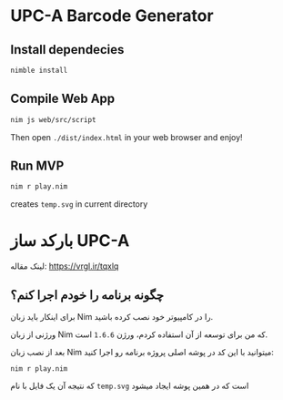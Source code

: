# UPC-A Barcode Generator

## Install dependecies
```bash
nimble install
```

## Compile Web App
```bash
nim js web/src/script
```

Then open `./dist/index.html` in your web browser and enjoy!

## Run MVP
```bash
nim r play.nim
```

creates `temp.svg` in current directory

# بارکد ساز UPC-A

لینک مقاله:
https://vrgl.ir/tqxlq


## چگونه برنامه را خودم اجرا کنم؟
برای اینکار باید زبان Nim را در کامپیوتر خود نصب کرده باشید.

ورژنی از زبان Nim که من برای توسعه از آن استفاده کردم، ورژن `1.6.6` است.

بعد از نصب زبان Nim میتوانید با این کد در پوشه اصلی پروژه برنامه رو اجرا کنید:

```
nim r play.nim
```

که نتیجه آن یک فایل با نام `temp.svg` است که در همین پوشه ایجاد میشود